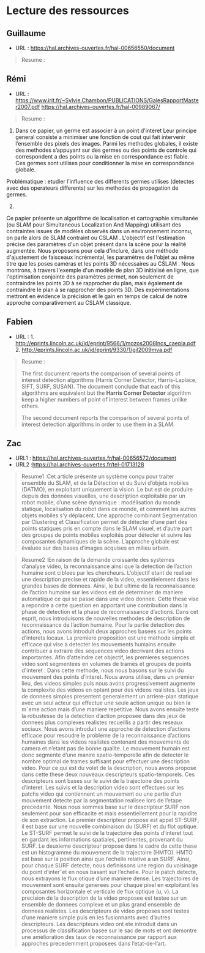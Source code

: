 # Lecture des ressources


## Guillaume
- URL : https://hal.archives-ouvertes.fr/hal-00656550/document

>Resume :

## Rémi
- URL : https://www.irit.fr/~Sylvie.Chambon/PUBLICATIONS/GalesRapportMaster2007.pdf
		https://hal.archives-ouvertes.fr/hal-00989067/
		

>Resume : 
1) Dans ce papier, un germe est associer à un point d'interet
Leur principe general consiste a minimiser une fonction de cout qui fait intervenir
l’ensemble des pixels des images. Parmi les methodes globales, il existe des methodes s’appuyant sur des
germes ou des points de controle qui correspondent a des points ou la mise en correspondance est fiable.
Ces germes sont utilises pour conditionner la mise en correspondance globale.

Problématique : etudier l’influence des differents germes utilises (detectes avec des operateurs differents) sur les
methodes de propagation de germes.

2) 
Ce papier présente un algorithme de localisation et cartographie simultanée (ou SLAM pour Simultaneous Localization And Mapping) utilisant des contraintes issues de modèles observés dans un environnement inconnu, on parle alors de SLAM contraint ou CSLAM . L'objectif est l'estimation précise des paramètres d'un objet présent dans la scène pour la réalité augmentée. Nous proposons pour cela d'inclure, dans une méthode d'ajustement de faisceaux incrémental, les paramètres de l'objet au même titre que les poses caméras et les points 3D nécessaires au CSLAM . Nous montrons, à travers l'exemple d'un modèle de plan 3D initialisé en ligne, que l'optimisation conjointe des paramètres permet, non seulement de contraindre les points 3D à se rapprocher du plan, mais également de contraindre le plan à se rapprocher des points 3D. Des expérimentations mettront en évidence la précision et le gain en temps de calcul de notre approche comparativement au CSLAM classique.
## Fabien
- URL : 1. http://eprints.lincoln.ac.uk/id/eprint/9566/1/mozos2008lncs_caepia.pdf
		2. http://eprints.lincoln.ac.uk/id/eprint/9330/1/gil2009mva.pdf

>Resume :
>
>The first document reports the comparison of several points of interest detection algorithms (Harris Corner Detector, Harris-Laplace, SIFT, SURF, SUSAN). The document conclude that each of this algorithms are equivalent but the **Harris Corner Detector** algorithm keep a higher numbers of point of interest between frames unlike others.
>
>The second document reports the comparison of several points of interest detection algorithms in order to use them in a SLAM.

## Zac

- URL1 : https://hal.archives-ouvertes.fr/hal-00656572/document
- URL2 :https://hal.archives-ouvertes.fr/tel-01713128

>Resume1 :Cet article présente un système conçu pour traiter ensemble du SLAM, et de la Détection et du Suivi d’objets
mobiles (DATMO), en exploitant uniquement la vision. Le
but est de produire depuis des données visuelles, une description exploitable par un robot mobile, d’une scène dynamique : modélisation du monde statique, localisation du
robot dans ce monde, et comment les autres objets mobiles
s’y déplacent. Une approche combinant Segmentation par
Clustering et Classification permet de détecter d’une part
des points statiques pris en compte dans le SLAM visuel, et
d’autre part des groupes de points mobiles exploités pour
détecter et suivre les composantes dynamiques de la scène.
L’approche globale est évaluée sur des bases d’images acquises en milieu urbain.


>Resume2 :En raison de la demande croissante des systemes d’analyse video, la reconnaissance ainsi
que la detection de l’action humaine sont ciblees par les chercheurs. L’objectif etant de
realiser une description precise et rapide de la video, essentielement dans les grandes bases
de donnees. Ainsi, le but ultime de la reconnaissance de l’action humaine sur les videos
est de determiner de maniere automatique ce qui se passe dans une video donnee.
Cette these vise a repondre a cette question en apportant une contribution dans la phase
de detection et la phase de reconnaissance d’actions. Dans cet esprit, nous introduisons de
nouvelles methodes de description de reconnaissance de l’action humaine.
Pour la partie detection des actions, nous avons introduit deux approches basees sur
les points d’interets locaux. La premiere proposition est une methode simple et efficace qui
vise a detecter les mouvements humains ensuite contribuer a extraire des sequences video
decrivant des actions importantes. Afin d’atteindre cet objectif, les premieres sequences
video sont segmentees en volumes de trames et groupes de points d'interet . Dans cette
methode, nous nous basons sur le suivi du mouvement des points d’interet. Nous avons
utilise, dans un premier lieu, des videos simples puis nous avons progressivement augmente
la complexite des videos en optant pour des videos realistes.
Les jeux de donnees simples presentent generalement un arriere-plan statique avec un
seul acteur qui effectue une seule action unique ou bien la mˆeme action mais d’une maniere
repetitive. Nous avons ensuite teste la robustesse de la detection d’action proposee dans
des jeux de donnees plus complexes realistes recueillis a partir des reseaux sociaux.
Nous avons introduit une approche de detection d’actions efficace pour resoudre le
probleme de la reconnaissance d’actions humaines dans les videos realistes contenant des
mouvements de camera et n’etant pas de bonne qualite. Le mouvement humain est donc
segmente d’une manire spatio-temporelle afin de detecter le nombre optimal de trames
suffisant pour effectuer une description video.
Pour ce qui est du volet de la description, nous avons propose dans cette these deux
nouveaux descripteurs spatio-temporels. Ces descripteurs sont bases sur le suivi de la
trajectoire des points d’interet. Les suivis et la description video sont effectues sur les
patchs video qui contiennent un mouvement ou une partie d’un mouvement detecte par la
segmentation realisee lors de l’etape precedante. Nous nous sommes base sur le descripteur
SURF non seulement pour son efficacite et mais essentiellement pour la rapidite de son
extraction. Le premier descripteur propose est appel ST-SURF, il est base sur une nouvelle
combinaison du (SURF) et du flot optique. Le ST-SURF permet le suivi de la trajectoire
des points d’interet tout en gardant les informations spatiales, pertinentes, provenant du
SURF.
Le deuxieme descripteur propose dans le cadre de cette these est un histogramme du
mouvement de la trajectoire (HMTO). HMTO est base sur la position ainsi que l’echelle
relative a un SURF. Ainsi, pour chaque SURF detecte, nous definissons une region du
voisinage du point d’interˆet en nous basant sur l’echelle. Pour le patch detecte, nous
extrayons le flux otique d’une maniere dense. Les trajectoires de mouvement sont ensuite
generees pour chaque pixel en exploitant les composantes horizontale et verticale de flux
optique (u, v). La precision de la description de la video proposee est testee sur un ensemble
de donnees complexe et un plus grand ensemble de donnees realistes. Les descripteurs
de video proposes sont testes d’une maniere simple puis en les fusionnants avec d’autres
descripteurs. Les descripteurs video ont ete introduit dans un processus de classification
basee sur le sac de mots et ont demontre une amelioration des taux de reconnaissance par
rapport aux approches precedemment proposees dans l’etat-de-l’art.
